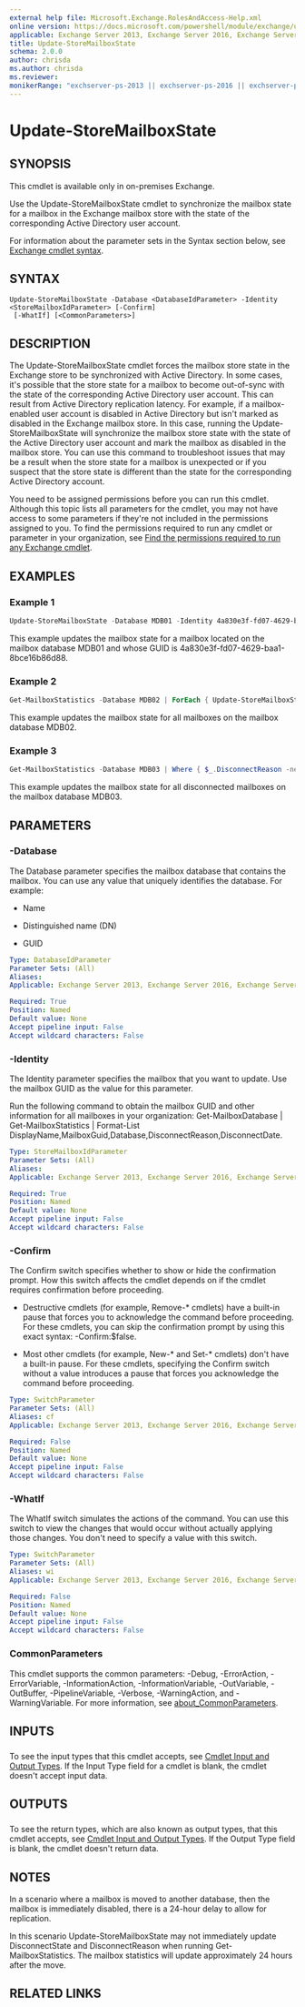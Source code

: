 ```yaml
---
external help file: Microsoft.Exchange.RolesAndAccess-Help.xml
online version: https://docs.microsoft.com/powershell/module/exchange/update-storemailboxstate
applicable: Exchange Server 2013, Exchange Server 2016, Exchange Server 2019
title: Update-StoreMailboxState
schema: 2.0.0
author: chrisda
ms.author: chrisda
ms.reviewer:
monikerRange: "exchserver-ps-2013 || exchserver-ps-2016 || exchserver-ps-2019"
---
```


# Update-StoreMailboxState

## SYNOPSIS
This cmdlet is available only in on-premises Exchange.

Use the Update-StoreMailboxState cmdlet to synchronize the mailbox state for a mailbox in the Exchange mailbox store with the state of the corresponding Active Directory user account.

For information about the parameter sets in the Syntax section below, see [Exchange cmdlet syntax](https://docs.microsoft.com/powershell/exchange/exchange-cmdlet-syntax).

## SYNTAX

```
Update-StoreMailboxState -Database <DatabaseIdParameter> -Identity <StoreMailboxIdParameter> [-Confirm]
 [-WhatIf] [<CommonParameters>]
```

## DESCRIPTION
The Update-StoreMailboxState cmdlet forces the mailbox store state in the Exchange store to be synchronized with Active Directory. In some cases, it's possible that the store state for a mailbox to become out-of-sync with the state of the corresponding Active Directory user account. This can result from Active Directory replication latency. For example, if a mailbox-enabled user account is disabled in Active Directory but isn't marked as disabled in the Exchange mailbox store. In this case, running the Update-StoreMailboxState will synchronize the mailbox store state with the state of the Active Directory user account and mark the mailbox as disabled in the mailbox store. You can use this command to troubleshoot issues that may be a result when the store state for a mailbox is unexpected or if you suspect that the store state is different than the state for the corresponding Active Directory account.

You need to be assigned permissions before you can run this cmdlet. Although this topic lists all parameters for the cmdlet, you may not have access to some parameters if they're not included in the permissions assigned to you. To find the permissions required to run any cmdlet or parameter in your organization, see [Find the permissions required to run any Exchange cmdlet](https://docs.microsoft.com/powershell/exchange/find-exchange-cmdlet-permissions).

## EXAMPLES

### Example 1
```powershell
Update-StoreMailboxState -Database MDB01 -Identity 4a830e3f-fd07-4629-baa1-8bce16b86d88
```

This example updates the mailbox state for a mailbox located on the mailbox database MDB01 and whose GUID is 4a830e3f-fd07-4629-baa1-8bce16b86d88.

### Example 2
```powershell
Get-MailboxStatistics -Database MDB02 | ForEach { Update-StoreMailboxState -Database $_.Database -Identity $_.MailboxGuid -Confirm:$false }
```

This example updates the mailbox state for all mailboxes on the mailbox database MDB02.

### Example 3
```powershell
Get-MailboxStatistics -Database MDB03 | Where { $_.DisconnectReason -ne $null } | ForEach { Update-StoreMailboxState -Database $_.Database -Identity $_.MailboxGuid -Confirm:$false }
```

This example updates the mailbox state for all disconnected mailboxes on the mailbox database MDB03.

## PARAMETERS

### -Database
The Database parameter specifies the mailbox database that contains the mailbox. You can use any value that uniquely identifies the database. For example:

- Name

- Distinguished name (DN)

- GUID

```yaml
Type: DatabaseIdParameter
Parameter Sets: (All)
Aliases:
Applicable: Exchange Server 2013, Exchange Server 2016, Exchange Server 2019

Required: True
Position: Named
Default value: None
Accept pipeline input: False
Accept wildcard characters: False
```

### -Identity
The Identity parameter specifies the mailbox that you want to update. Use the mailbox GUID as the value for this parameter.

Run the following command to obtain the mailbox GUID and other information for all mailboxes in your organization: Get-MailboxDatabase | Get-MailboxStatistics | Format-List DisplayName,MailboxGuid,Database,DisconnectReason,DisconnectDate.

```yaml
Type: StoreMailboxIdParameter
Parameter Sets: (All)
Aliases:
Applicable: Exchange Server 2013, Exchange Server 2016, Exchange Server 2019

Required: True
Position: Named
Default value: None
Accept pipeline input: False
Accept wildcard characters: False
```

### -Confirm
The Confirm switch specifies whether to show or hide the confirmation prompt. How this switch affects the cmdlet depends on if the cmdlet requires confirmation before proceeding.

- Destructive cmdlets (for example, Remove-\* cmdlets) have a built-in pause that forces you to acknowledge the command before proceeding. For these cmdlets, you can skip the confirmation prompt by using this exact syntax: -Confirm:$false.

- Most other cmdlets (for example, New-\* and Set-\* cmdlets) don't have a built-in pause. For these cmdlets, specifying the Confirm switch without a value introduces a pause that forces you acknowledge the command before proceeding.

```yaml
Type: SwitchParameter
Parameter Sets: (All)
Aliases: cf
Applicable: Exchange Server 2013, Exchange Server 2016, Exchange Server 2019

Required: False
Position: Named
Default value: None
Accept pipeline input: False
Accept wildcard characters: False
```

### -WhatIf
The WhatIf switch simulates the actions of the command. You can use this switch to view the changes that would occur without actually applying those changes. You don't need to specify a value with this switch.

```yaml
Type: SwitchParameter
Parameter Sets: (All)
Aliases: wi
Applicable: Exchange Server 2013, Exchange Server 2016, Exchange Server 2019

Required: False
Position: Named
Default value: None
Accept pipeline input: False
Accept wildcard characters: False
```

### CommonParameters
This cmdlet supports the common parameters: -Debug, -ErrorAction, -ErrorVariable, -InformationAction, -InformationVariable, -OutVariable, -OutBuffer, -PipelineVariable, -Verbose, -WarningAction, and -WarningVariable. For more information, see [about_CommonParameters](https://go.microsoft.com/fwlink/p/?LinkID=113216).

## INPUTS

###  
To see the input types that this cmdlet accepts, see [Cmdlet Input and Output Types](https://go.microsoft.com/fwlink/p/?linkId=616387). If the Input Type field for a cmdlet is blank, the cmdlet doesn't accept input data.

## OUTPUTS

###  
To see the return types, which are also known as output types, that this cmdlet accepts, see [Cmdlet Input and Output Types](https://go.microsoft.com/fwlink/p/?linkId=616387). If the Output Type field is blank, the cmdlet doesn't return data.

## NOTES
In a scenario where a mailbox is moved to another database, then the mailbox is immediately disabled, there is a 24-hour delay to allow for replication. 

In this scenario Update-StoreMailboxState may not immediately update DisconnectState and DisconnectReason when running Get-MailboxStatistics. The mailbox statistics will update approximately 24 hours after the move.

## RELATED LINKS
